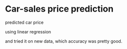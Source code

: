 # Car-sales price prediction

predicted car price 

using linear regression

and tried it on new data, which accuracy was pretty good.

